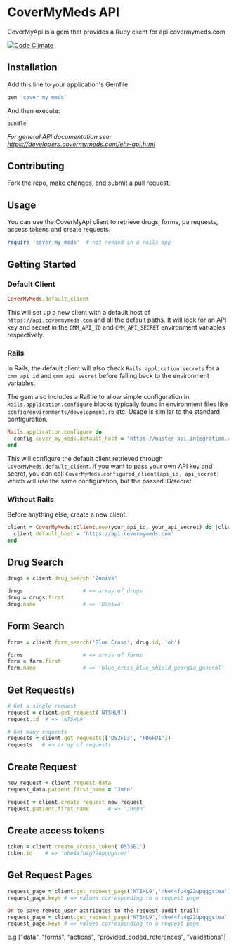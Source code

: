 # CoverMyMeds API

CoverMyApi is a gem that provides a Ruby client for api.covermymeds.com

[![Code Climate](https://codeclimate.com/github/covermymeds/cover_my_meds/badges/gpa.svg)](https://codeclimate.com/github/covermymeds/cover_my_meds)

## Installation

Add this line to your application's Gemfile:

```ruby
gem 'cover_my_meds'
```

And then execute:

```
bundle
```

*For general API documentation see: https://developers.covermymeds.com/ehr-api.html*

## Contributing

Fork the repo, make changes, and submit a pull request.

## Usage

You can use the CoverMyApi client to retrieve drugs, forms, pa requests, access tokens and create requests.

```ruby
require 'cover_my_meds'  # not needed in a rails app
```

## Getting Started

### Default Client

```ruby
CoverMyMeds.default_client
```

This will set up a new client with a default host of
`https://api.covermymeds.com` and all the default paths. It will look for an API
key and secret in the `CMM_API_ID` and `CMM_API_SECRET` environment variables
respectively.

### Rails

In Rails, the default client will also check `Rails.application.secrets` for a
`cmm_api_id` and `cmm_api_secret` before falling back to the environment
variables.

The gem also includes a Railtie to allow simple configuration in
`Rails.application.configure` blocks typically found in environment files like
`config/environments/development.rb` etc. Usage is similar to the standard
configuration.

```ruby
Rails.application.configure do
  config.cover_my_meds.default_host = 'https://master-api.integration.covermymeds.com'
end
```

This will configure the default client retrieved through
`CoverMyMeds.default_client`. If you want to pass your own API key and secret,
you can call `CoverMyMeds.configured_client(api_id, api_secret)` which will use
the same configuration, but the passed ID/secret.

### Without Rails

Before anything else, create a new client:

```ruby
client = CoverMyMeds::Client.new(your_api_id, your_api_secret) do |client|
  client.default_host = 'https://api.covermymeds.com'
end
```

## Drug Search

```ruby
drugs = client.drug_search 'Boniva'

drugs                   # => array of drugs
drug = drugs.first
drug.name               # => 'Boniva'
```

## Form Search

```ruby
forms = client.form_search('Blue Cross', drug.id, 'oh')

forms                   # => array of forms
form = form.first
form.name               # => 'blue_cross_blue_shield_georgia_general'
```

## Get Request(s)

```ruby
# Get a single request
request = client.get_request('NT5HL9')
request.id  # => 'NT5HL9'

# Get many requests
requests = client.get_requests(['DS2FD3', 'FD6FD1'])
requests   # => array of requests
```

## Create Request

```ruby
new_request = client.request_data
request_data.patient.first_name = 'John'

request = client.create_request new_request
request.patient.first_name      # => 'Jonhn'
```


## Create access tokens

```ruby
token = client.create_access_token('DS3SE1')
token.id    # => 'nhe44fu4g22upqqgstea'
```

## Get Request Pages
```ruby
request_page = client.get_request_page('NT5HL9','nhe44fu4g22upqqgstea')
request_page.keys # => values corresponding to a request page

Or to save remote_user attributes to the request audit trail:
request_page = client.get_request_page('NT5HL9','nhe44fu4g22upqqgstea', { remote_user_key: 'remote_user_value' })
request_page.keys # => values corresponding to a request page
```
e.g ["data", "forms", "actions", "provided_coded_references", "validations"]
